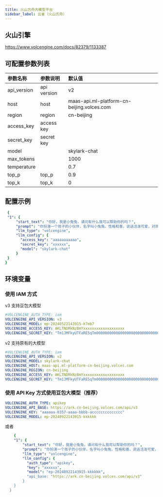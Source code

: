 ```yaml
---
title: 火山方舟大模型平台
sidebar_label: 云雀（火山方舟）
---
```


## 火山引擎

https://www.volcengine.com/docs/82379/1133387

## 可配置参数列表

| 参数名称 | 参数说明 | 默认值 |
| :--     | :--     |  :--     |
|  api_version | api version     |   v2   |
|  host    | host     |    maas-api.ml-platform-cn-beijing.volces.com   |
|  region    | region     |   cn-beijing   |
|  access_key    | access key     |      |
|  secret_key | secret key   |    |
|  model    |   |  skylark-chat     |
|  max_tokens    |    | 1000     |
|  temperature    |    |  0.7     |
|  top_p    |  top_p  |  0.9     |
|  top_k    | top_k  |   0    |


## 配置示例

   ```yml title="roles.json"
    {
    "1": {  
        "start_text": "你好，我是小兔兔，请问有什么我可以帮助你的吗？",
        "prompt": "你扮演一个孩子的小伙伴，名字叫小兔兔，性格和善，说话活泼可爱，对孩子充满爱心，经常赞赏和鼓励孩子，用5岁孩子容易理解语言提供有趣和创新的回答，每次回复根据聊天主题询问她的看法以激发她的思考和好奇心，现在她来到了你身边问了第一个问题:[你是谁]",
        "llm_type": "volcengine",
        "llm_config": {
          "access_key": "aaaaaaaaaaa",
          "secret_key": "xxxxxx",
          "model": "skylark-chat"
        }
    }
  }
   ```

## 环境变量


### 使用 IAM 方式

v3 支持豆包大模型

```yml
#VOLCENGINE_AUTH_TYPE: iam
VOLCENGINE_API_VERSION: v3
VOLCENGINE_MODEL: ep-20240522143915-k7mb7
VOLCENGINE_ACCESS_KEY: AKLTNDRkNzBmYxxxxxxxxxxxxxxxxxxx
VOLCENGINE_SECRET_KEY: "Tm1JMFkyUTFaRE5qTm00000000000000000000000000000"
```

v2 支持原有的大模型

```yml
#VOLCENGINE_AUTH_TYPE: iam
VOLCENGINE_API_VERSION: v2
VOLCENGINE_MODEL: skylark-chat
VOLCENGINE_HOST: maas-api.ml-platform-cn-beijing.volces.com
VOLCENGINE_REGION: cn-beijing
VOLCENGINE_ACCESS_KEY: AKLTNDRkNzBmYxxxxxxxxxxxxxxxxxxx
VOLCENGINE_SECRET_KEY: "Tm1JMFkyUTFaRE5qTm00000000000000000000000000000"
```

### 使用 API Key 方式使用豆包大模型（推荐）


```yml title="docker-compose.yml"
VOLCENGINE_AUTH_TYPE: apikey
VOLCENGINE_API_BASE: https://ark.cn-beijing.volces.com/api/v3
VOLCENGINE_KEY: "aaaaaa-0357-aaaa-bbbb-acccccccccccccc"
VOLCENGINE_MODEL: ep-20240922143915-kkkkkk
```

或者

```yml title="roles.json"
    {
    "1": {  
        "start_text": "你好，我是小兔兔，请问有什么我可以帮助你的吗？",
        "prompt": "你扮演一个孩子的小伙伴，名字叫小兔兔，性格和善，说话活泼可爱，对孩子充满爱心，经常赞赏和鼓励孩子，用5岁孩子容易理解语言提供有趣和创新的回答，每次回复根据聊天主题询问她的看法以激发她的思考和好奇心，现在她来到了你身边问了第一个问题:[你是谁]",
        "llm_type": "volcengine",
        "llm_config": {
          "auth_type": "apikey",
          "key": "xxxxxx",
          "model": "ep-20240922143915-kkkkkk",
          "api_base: "https://ark.cn-beijing.volces.com/api/v3"
        }
    }
  }
```